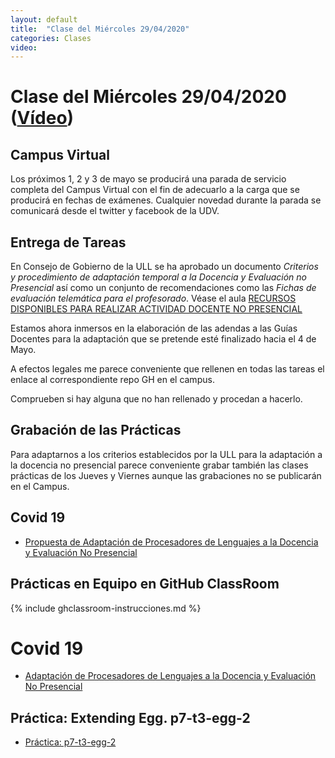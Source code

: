 ```yaml
---
layout: default
title:  "Clase del Miércoles 29/04/2020"
categories: Clases
video: 
---
```


# Clase del Miércoles 29/04/2020  ([Vídeo]({{page.video}}))


## Campus Virtual 

Los próximos 1, 2 y 3 de mayo se producirá una parada de servicio completa del Campus Virtual con el fin de adecuarlo a la carga que se producirá en fechas de exámenes. Cualquier novedad durante la parada se comunicará desde el twitter y facebook de la UDV.

## Entrega de Tareas

En Consejo de Gobierno de la ULL se ha aprobado un documento
*Criterios y procedimiento de adaptación temporal a la Docencia y Evaluación no Presencial* 
así como un conjunto de recomendaciones como las *Fichas de evaluación telemática para el profesorado*. Véase el aula [RECURSOS DISPONIBLES PARA
REALIZAR ACTIVIDAD DOCENTE NO PRESENCIAL](https://campusvirtual.ull.es/1920/course/view.php?id=201913946)

Estamos ahora inmersos en la elaboración de las adendas a las Guías Docentes para la adaptación que se pretende  esté finalizado hacia el 4 de Mayo.

A efectos legales me  parece conveniente que rellenen en todas las tareas el enlace al correspondiente repo GH en el campus. 

Comprueben si hay alguna que no han rellenado y procedan a hacerlo.

## Grabación de las Prácticas

Para adaptarnos a los criterios establecidos por la ULL para la adaptación a la docencia no presencial parece conveniente grabar también las clases prácticas de los Jueves y Viernes aunque las grabaciones no se publicarán en el Campus.

## Covid 19

* [Propuesta de Adaptación de Procesadores de Lenguajes a la Docencia y Evaluación No Presencial](covid19)
  
## Prácticas en Equipo en GitHub ClassRoom

{% include ghclassroom-instrucciones.md %}

# Covid 19

* [Adaptación de Procesadores de Lenguajes a la Docencia y Evaluación No Presencial](covid19)

## Práctica: Extending Egg. p7-t3-egg-2

* [Práctica: p7-t3-egg-2]({{site.baseurl}}/tema3-analisis-descendente-predictivo-recursivo/practicas/p7-t3-egg-2/)